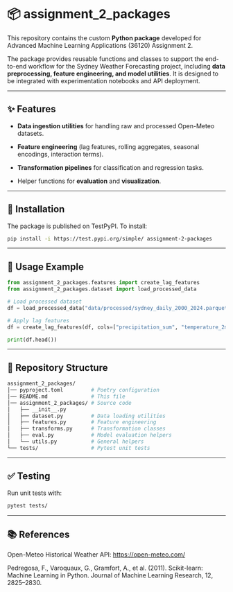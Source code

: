 # 📦 assignment_2_packages

This repository contains the custom **Python package** developed for Advanced Machine Learning Applications (36120) Assignment 2.

The package provides reusable functions and classes to support the end-to-end workflow for the Sydney Weather Forecasting project, including **data preprocessing, feature engineering, and model utilities**. It is designed to be integrated with experimentation notebooks and API deployment.

--- 

## ✨ Features

- **Data ingestion utilities** for handling raw and processed Open-Meteo datasets.

- **Feature engineering** (lag features, rolling aggregates, seasonal encodings, interaction terms).

- **Transformation pipelines** for classification and regression tasks.

- Helper functions for **evaluation** and **visualization**.

--- 

## 🔧 Installation

The package is published on TestPyPI. To install:

```bash
pip install -i https://test.pypi.org/simple/ assignment-2-packages
```

--- 

## 🚀 Usage Example

```python
from assignment_2_packages.features import create_lag_features
from assignment_2_packages.dataset import load_processed_data

# Load processed dataset
df = load_processed_data("data/processed/sydney_daily_2000_2024.parquet")

# Apply lag features
df = create_lag_features(df, cols=["precipitation_sum", "temperature_2m_mean"], lags=[1, 2, 3])

print(df.head())
```
---

## 📂 Repository Structure

```bash
assignment_2_packages/
│── pyproject.toml         # Poetry configuration
│── README.md              # This file
│── assignment_2_packages/ # Source code
│   ├── __init__.py
│   ├── dataset.py         # Data loading utilities
│   ├── features.py        # Feature engineering
│   ├── transforms.py      # Transformation classes
│   ├── eval.py            # Model evaluation helpers
│   └── utils.py           # General helpers
└── tests/                 # Pytest unit tests
```

---

## ✅ Testing

Run unit tests with:

```bash
pytest tests/
```

---

## 📚 References

Open-Meteo Historical Weather API: https://open-meteo.com/

Pedregosa, F., Varoquaux, G., Gramfort, A., et al. (2011). Scikit-learn: Machine Learning in Python. Journal of Machine Learning Research, 12, 2825–2830.